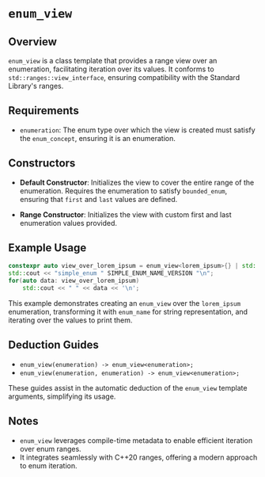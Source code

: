 # `enum_view`

## Overview

`enum_view` is a class template that provides a range view over an enumeration, facilitating iteration over its values. It conforms to `std::ranges::view_interface`, ensuring compatibility with the Standard Library's ranges.

## Requirements

- `enumeration`: The enum type over which the view is created must satisfy the `enum_concept`, ensuring it is an enumeration.

## Constructors

- **Default Constructor**: Initializes the view to cover the entire range of the enumeration. Requires the enumeration to satisfy `bounded_enum`, ensuring that `first` and `last` values are defined.
  
- **Range Constructor**: Initializes the view with custom first and last enumeration values provided.

## Example Usage

```cpp
constexpr auto view_over_lorem_ipsum = enum_view<lorem_ipsum>{} | std::views::transform(enum_name);
std::cout << "simple_enum " SIMPLE_ENUM_NAME_VERSION "\n";
for(auto data: view_over_lorem_ipsum)
    std::cout << " " << data << '\n';
```

This example demonstrates creating an `enum_view` over the `lorem_ipsum` enumeration, transforming it with `enum_name` for string representation, and iterating over the values to print them.

## Deduction Guides

- `enum_view(enumeration) -> enum_view<enumeration>;`
- `enum_view(enumeration, enumeration) -> enum_view<enumeration>;`

These guides assist in the automatic deduction of the `enum_view` template arguments, simplifying its usage.

## Notes

- `enum_view` leverages compile-time metadata to enable efficient iteration over enum ranges.
- It integrates seamlessly with C++20 ranges, offering a modern approach to enum iteration.

